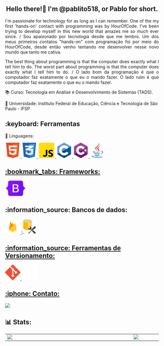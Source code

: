 <h2 align="center"> Hello there!👋 I'm @pablito518, or Pablo for short. </h2> 
<p align="justify"> I'm passionate for technology for as long as I can remember. One of the my first 'hands-on' contact with programming was by HourOfCode. I've been trying to develop myself in this new world that amazes me so much ever since. / Sou apaixonado por tecnologia desde que me lembro. Um dos meus primeiros contatos "hands-on" com programação foi por meio do HourOfCode, desde então venho tentando me desenvolver nesse novo mundo que tanto me cativa.<p>
<P align="justify">The best thing about programming is that the computer does exactly what I tell him to do. The worst part about programming is that the computer does exactly what I tell him to do. / O lado bom da programação é que o computador faz exatamente o que eu o mando fazer. O lado ruim é que computador faz exatamente o que eu o mando fazer. <p>
</div>
  
📚 Curso: Tecnologia em Análise e Desenvolvimento de Sistemas (TADS).

🏫 Universidade: Instituto Federal de Educação, Ciência e Tecnologia de São Paulo - IFSP.
<br>


<h2>:keyboard: Ferramentas</h2>
  
:symbols: Linguagens: 
<p>
<a href="https://developer.mozilla.org/pt-BR/docs/Learn/Getting_started_with_the_web/HTML_basics">
<img alt="Logo Linguagem HTML" title="HTML" src="https://github.com/pablito518/pablito518/blob/main/LogoHTML.png" height="50px"/>
</a>
<a href="https://developer.mozilla.org/pt-BR/docs/Learn/CSS/First_steps/What_is_CSS">
<img alt="Logo Linguagem CSS" title="CSS" src="https://github.com/pablito518/pablito518/blob/main/LogoCSS.png" height="50px"/>
</a>
<a href="https://developer.mozilla.org/pt-BR/docs/Learn/JavaScript/First_steps/What_is_JavaScript">
<img alt="Logo Linguagem Javascript" title="Javascript" src="https://github.com/pablito518/pablito518/blob/main/LogoJavascript1.png" height="50px"/>
</a>
<a href="https://www.devmedia.com.br/historia-do-c-c/24029#:~:text=A%20linguagem%20C%20%C3%A9%20o,a%20evolu%C3%A7%C3%A3o%20da%20linguagem%20B.">
<img alt="Logo Linguagem C" title="C" src="https://github.com/pablito518/pablito518/blob/main/LogoC.png" height="50px"/>
</a>
<a href="https://learn.microsoft.com/en-us/dotnet/csharp/">
<img alt="Logo Linguagem C#" title="C#" src="https://github.com/pablito518/pablito518/blob/main/LogoC%23.png" height="50px"/>
</a>
<a href="https://www.java.com/pt-BR/download/help/whatis_java.html">
<img alt="Logo Linguagem Java" title="Java" src="https://github.com/pablito518/pablito518/blob/main/LogoJava.png" height="50px"/>
</p>


<h2> :bookmark_tabs: Frameworks: </h2>
<p>
<a href="https://www.devmedia.com.br/guia/bootstrap/38150#:~:text=Introdu%C3%A7%C3%A3o,aos%20diferentes%20tamanhos%20de%20tela.">
<img alt="Logo Framework Bootstrap" title="Bootstrap" src="https://github.com/pablito518/pablito518/blob/main/LogoBootstrap.png" height="50px"/>
</a>
 
<h2> :information_source: Bancos de dados: </h2>
<p>
<a href="https://firebase.google.com/products/firestore">
<img alt="Logo Firebase" title="Firebase" src="https://github.com/pablito518/pablito518/blob/main/LogoFirebase1.png" height="50px"/>
 
<a href="https://learn.microsoft.com/en-us/sql/ssms/sql-server-management-studio-ssms?view=sql-server-ver16">
<img alt="Logo SSMS" title="SSMS" src="https://github.com/pablito518/pablito518/blob/main/LogoSSMS.png" height="50px"/>
</p>

<h2> :information_source: Ferramentas de Versionamento: </h2>
<p>
<a href="https://git-scm.com/doc">
<img alt="Logo Git" title="Git" src="https://github.com/pablito518/pablito518/blob/main/Git-Icon-1788C.png" height="50px"/>

<a href="https://github.com/">
<img alt="Logo Github" title="Github" src="https://github.com/pablito518/pablito518/blob/main/GitHub-Mark-Light-120px-plus.png" height="50px"/>
</p>

<h2> :iphone: Contato: </h2> 

<p>
<a href="https://www.linkedin.com/in/pablo-ribeiro518/" alt="Linkedin"> 
<img src="https://img.shields.io/badge/LinkedIn-0077B5?style=for-the-badge&logo=linkedin&logoColor=white&link=https://www.linkedin.com/in/pablo-ribeiro518/"/></a>
</p>
<h2> 📊 Stats: </h2> 

<center>
<table>
    <tr>
        <td><img width="400px" align="left" src="https://github-readme-stats.vercel.app/api/top-langs/?username=pablito518&hide=html&layout=compact&langs_count=6&theme=codeSTACKr" /></td>
        <td><img width="495px" align="left" src="https://github-readme-stats.vercel.app/api?username=pablito518&theme=codeSTACKr&show_icons=true&include_all_commits=true&count_private=true"/></td>
    </tr>   
</table>
</center>  
